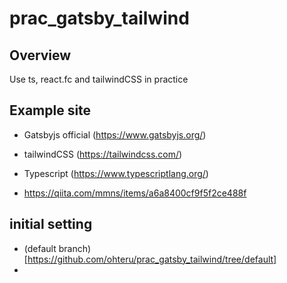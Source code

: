 # prac_gatsby_tailwind

## Overview
Use ts, react.fc and tailwindCSS in practice

## Example site
- Gatsbyjs official (https://www.gatsbyjs.org/)
- tailwindCSS (https://tailwindcss.com/)
- Typescript (https://www.typescriptlang.org/)

- https://qiita.com/mmns/items/a6a8400cf9f5f2ce488f

## initial setting
- (default branch)[https://github.com/ohteru/prac_gatsby_tailwind/tree/default]
-
